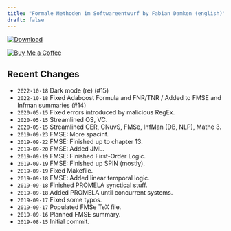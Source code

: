```yaml
---
title: "Formale Methoden im Softwareentwurf by Fabian Damken (english)"
draft: false
---
```


[![Download](/download.png)](fmse-summary.pdf)

[![Buy Me a Coffee](/kofi.png)](https://ko-fi.com/fdamken)

## Recent Changes
- `2022-10-18` Dark mode (re) (#15)
- `2022-10-18` Fixed Adaboost Formula and FNR/TNR / Added to FMSE and Infman summaries (#14)
- `2020-05-15` Fixed errors introduced by malicious RegEx.
- `2020-05-15` Streamlined OS, VC.
- `2020-05-15` Streamlined CER, CNuvS, FMSe, InfMan (DB, NLP), Mathe 3.
- `2019-09-23` FMSE: More spacinf.
- `2019-09-22` FMSE: Finished up to chapter 13.
- `2019-09-20` FMSE: Added JML.
- `2019-09-19` FMSE: Finished First-Order Logic.
- `2019-09-19` FMSE: Finished up SPIN (mostly).
- `2019-09-19` Fixed Makefile.
- `2019-09-18` FMSE: Added linear temporal logic.
- `2019-09-18` Finished PROMELA synctical stuff.
- `2019-09-18` Added PROMELA until concurrent systems.
- `2019-09-17` Fixed some typos.
- `2019-09-17` Populated FMSe TeX file.
- `2019-09-16` Planned FMSE summary.
- `2019-08-15` Initial commit.
